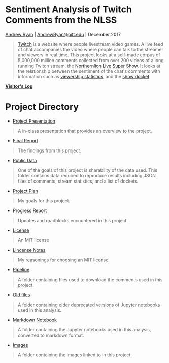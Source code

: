 # Sentiment Analysis of Twitch Comments from the NLSS

[Andrew Ryan](https://andrewryan95.github.io/) | AndrewRyan@pitt.edu | December 2017


>[Twitch](https://twitch.tv/) is a website where people livestream video games. A live feed of chat accompanies the video where people can talk to the streamer and viewers in real time. This project looks at a self-made corpus of 5,000,000 million comments collected from over 200 videos of a long running Twitch stream, the [Northernlion Live Super Show](http://whenisnlss.com/). It looks at the relationship between the sentiment of the chat's comments with information such as [viewership statistics](https://sullygnome.com/channel/Northernlion), and the [show docket](http://twoandahalfscums.blogspot.co.uk/p/nlss.html).


**[Visitor's Log](https://github.com/Data-Science-for-Linguists/Shared-Repo/blob/master/todo10_visitors_log/visitors_log_AndrewRyan.md)**


# Project Directory #
* [Project Presentation](NLSS_Presentation.pdf)
> A in-class presentation that provides an overview to the project.
* [Final Report](final_report.md)
> The findings from this project.
* [Public Data](/PublicData)
> One of the goals of this project is sharability of the data used. This folder contains data required to reproduce results including JSON files of comments, stream statistics, and a list of dockets.
* [Project Plan](project_plan.md)
> My goals for this project.
* [Progress Report](progress_report.md)
> Updates and roadblocks encountered in this project.
* [License](LICENSE.md)
> An MIT license
* [Lincense Notes](LICENSE_notes.md)
> My reasonings for choosing an MIT license.
* [Pipeline](/Pipeline)
> A folder containing files used to download the comments used in this project.
* [Old files](/OldFiles)
> A folder containing older deprecated versions of Jupyter notebooks used in this analysis.
* [Markdown Notebook](/MarkdownNotebooks)
> A folder containing the Jupyter notebooks used in this analysis, converted to markdown format.
* [Images](/images)
> A folder containing the images linked to in this project.